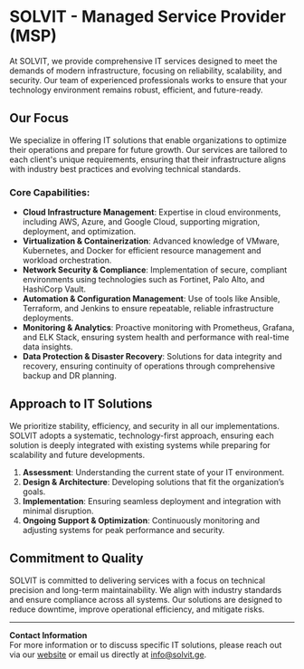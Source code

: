 # SOLVIT - Managed Service Provider (MSP)

At SOLVIT, we provide comprehensive IT services designed to meet the demands of modern infrastructure, focusing on reliability, scalability, and security. Our team of experienced professionals works to ensure that your technology environment remains robust, efficient, and future-ready.

## Our Focus
We specialize in offering IT solutions that enable organizations to optimize their operations and prepare for future growth. Our services are tailored to each client's unique requirements, ensuring that their infrastructure aligns with industry best practices and evolving technical standards.

### Core Capabilities:
- **Cloud Infrastructure Management**: Expertise in cloud environments, including AWS, Azure, and Google Cloud, supporting migration, deployment, and optimization.
- **Virtualization & Containerization**: Advanced knowledge of VMware, Kubernetes, and Docker for efficient resource management and workload orchestration.
- **Network Security & Compliance**: Implementation of secure, compliant environments using technologies such as Fortinet, Palo Alto, and HashiCorp Vault.
- **Automation & Configuration Management**: Use of tools like Ansible, Terraform, and Jenkins to ensure repeatable, reliable infrastructure deployments.
- **Monitoring & Analytics**: Proactive monitoring with Prometheus, Grafana, and ELK Stack, ensuring system health and performance with real-time data insights.
- **Data Protection & Disaster Recovery**: Solutions for data integrity and recovery, ensuring continuity of operations through comprehensive backup and DR planning.

## Approach to IT Solutions
We prioritize stability, efficiency, and security in all our implementations. SOLVIT adopts a systematic, technology-first approach, ensuring each solution is deeply integrated with existing systems while preparing for scalability and future developments.

1. **Assessment**: Understanding the current state of your IT environment.
2. **Design & Architecture**: Developing solutions that fit the organization’s goals.
3. **Implementation**: Ensuring seamless deployment and integration with minimal disruption.
4. **Ongoing Support & Optimization**: Continuously monitoring and adjusting systems for peak performance and security.

## Commitment to Quality
SOLVIT is committed to delivering services with a focus on technical precision and long-term maintainability. We align with industry standards and ensure compliance across all systems. Our solutions are designed to reduce downtime, improve operational efficiency, and mitigate risks.

---

**Contact Information**  
For more information or to discuss specific IT solutions, please reach out via our [website](https://www.solvit.ge) or email us directly at info@solvit.ge.
